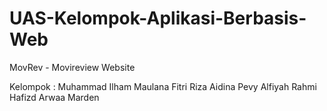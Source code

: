 # UAS-Kelompok-Aplikasi-Berbasis-Web
MovRev - Movireview Website

Kelompok  :
Muhammad Ilham Maulana
Fitri Riza Aidina
Pevy Alfiyah Rahmi
Hafizd Arwaa Marden
